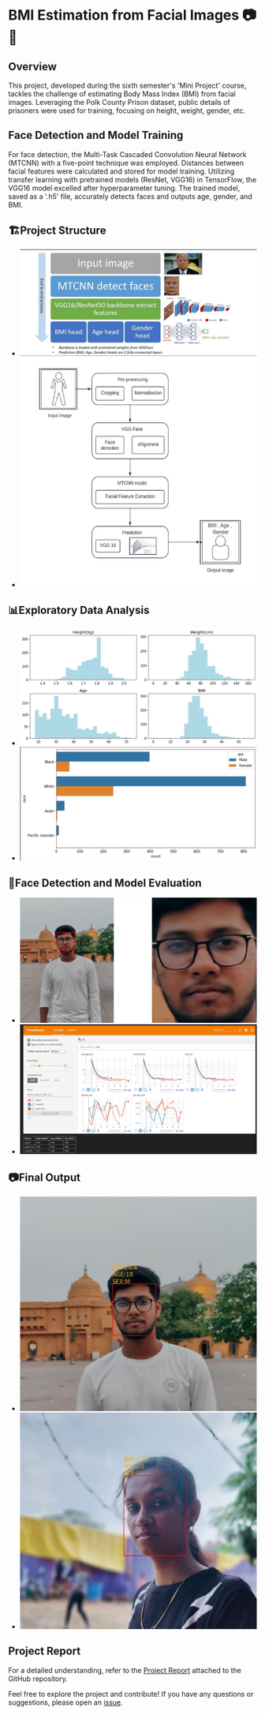 # BMI Estimation from Facial Images 📷💪

## Overview
This project, developed during the sixth semester's 'Mini Project' course, tackles the challenge of estimating Body Mass Index (BMI) from facial images. Leveraging the Polk County Prison dataset, public details of prisoners were used for training, focusing on height, weight, gender, etc.

## Face Detection and Model Training
For face detection, the Multi-Task Cascaded Convolution Neural Network (MTCNN) with a five-point technique was employed. Distances between facial features were calculated and stored for model training. Utilizing transfer learning with pretrained models (ResNet, VGG16) in TensorFlow, the VGG16 model excelled after hyperparameter tuning. The trained model, saved as a '.h5' file, accurately detects faces and outputs age, gender, and BMI.

## 🏗️Project Structure

  - ![Architecture Diagram 1](https://github.com/HarishNandhan/BMI-from-face-images/blob/main/img/images_Github_readme/architecture1.jpg)
  - ![Architecture Diagram 2](https://github.com/HarishNandhan/BMI-from-face-images/blob/main/img/images_Github_readme/architecture2.jpg)

## 📊Exploratory Data Analysis

  - ![EDA Image 1](https://github.com/HarishNandhan/BMI-from-face-images/blob/main/img/images_Github_readme/eda1.jpg)
  - ![EDA Image 2](https://github.com/HarishNandhan/BMI-from-face-images/blob/main/img/images_Github_readme/eda2.jpg)

## 🤖Face Detection and Model Evaluation

  - ![5-Point Face Detection Image](https://github.com/HarishNandhan/BMI-from-face-images/blob/main/img/images_Github_readme/facedetection.jpg)
  - ![Tensorboard Evaluation of Models](https://github.com/HarishNandhan/BMI-from-face-images/blob/main/img/images_Github_readme/tensorboard_results.jpg)

## 📷Final Output

  - ![Screenshot 1](https://github.com/HarishNandhan/BMI-from-face-images/blob/main/img/images_Github_readme/output1.jpg)
  - ![Screenshot 2](https://github.com/HarishNandhan/BMI-from-face-images/blob/main/img/images_Github_readme/output2.jpg)

## Project Report
For a detailed understanding, refer to the [Project Report](https://github.com/HarishNandhan/BMI-from-face-images/blob/main/FACIAL%20BMI.docx.pdf) attached to the GitHub repository.

Feel free to explore the project and contribute! If you have any questions or suggestions, please open an [issue](https://github.com/HarishNandhan/BMI-from-face-images/issues).
